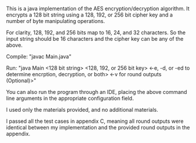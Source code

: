 This is a java implementation of the AES encryption/decryption algorithm. It encrypts a 128 bit string using a 128, 192, or 256 bit cipher key and a number of byte manipulating operations.

For clarity, 128, 192, and 256 bits map to 16, 24, and 32 characters. So the input string should be 16 characters and the cipher key can be any of the above.

Compile: "javac Main.java" 

Run:     "java Main <128 bit string> <128, 192, or 256 bit key> <-e, -d, or -ed to determine encrption, decryption, or both> <-v for round outputs (Optional)>"

You can also run the program through an IDE, placing the above command line arguments in the appropriate configuration field.

I used only the materials provided, and no additional materials.

I passed all the test cases in appendix C, meaning all round outputs were identical between my implementation and the provided round outputs in the appendix. 




